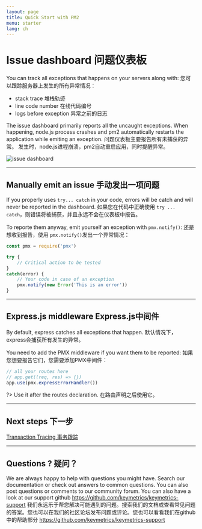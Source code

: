 ```yaml
---
layout: page
title: Quick Start with PM2
menu: starter
lang: ch
---
```


# Issue dashboard 问题仪表板
 
You can track all exceptions that happens on your servers along with:
您可以跟踪服务器上发生的所有异常情况：
- stack trace 堆栈轨迹
- line code number 在线代码编号
- logs before exception 异常之前的日志

The issue dashboard primarily reports all the uncaught exceptions. When happening, node.js process crashes and pm2 automatically restarts the application while emiting an exception.
问题仪表板主要报告所有未捕获的异常。 发生时，node.js进程崩溃，pm2自动重启应用，同时提醒异常。

![issue dashboard]({{site.baseurl}}/img/monitoring/issue.png)

---

## Manually emit an issue 手动发出一项问题

If you properly uses `try... catch` in your code, errors will be catch and will never be reported in the dashboard. 
如果您在代码中正确使用 `try ... catch`，则错误将被捕获，并且永远不会在仪表板中报告。

To reporte them anyway, emit yourself an exception with `pmx.notify()`:
还是想收到报告，使用 `pmx.notify()`发出一个异常情况：

```javascript
const pmx = require('pmx')

try {
    // Critical action to be tested
}
catch(error) {
    // Your code in case of an exception
    pmx.notify(new Error('This is an error'))
}
```

---

## Express.js middleware Express.js中间件

By default, express catches all exceptions that happen.
默认情况下，express会捕获所有发生的异常。

You need to add the PMX middleware if you want them to be reported:
如果您想要报告它们，您需要添加PMX中间件：

```javascript
// all your routes here
// app.get((req, res) => {})
app.use(pmx.expressErrorHandler())
```

?> Use it after the routes declaration.
在路由声明之后使用它。

---

## Next steps 下一步

[Transaction Tracing 事务跟踪]({{site.baseurl}}/ch/monitoring/guide/transaction-tracing)

---

## Questions ? 疑问？

We are always happy to help with questions you might have. Search our documentation or check out answers to common questions. You can also post questions or comments to our community forum. You can also have a look at our support github https://github.com/keymetrics/keymetrics-support
我们永远乐于帮您解决可能遇到的问题。搜索我们的文档或查看常见问题的答案。您也可以在我们的社区论坛发布问题或评论。您也可以看看我们在github中的帮助部分 https://github.com/keymetrics/keymetrics-support